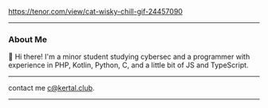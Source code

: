 
https://tenor.com/view/cat-wisky-chill-gif-24457090

---

### About Me

👋 Hi there! I'm a minor student studying cybersec and a programmer with experience in PHP, Kotlin, Python, C, and a little bit of JS and TypeScript. 

---


contact me [c@kertal.club](mailto:c@kertal.club).
 
---
